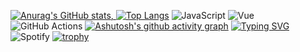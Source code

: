 [![Anurag's GitHub stats](https://github-readme-stats.vercel.app/api?username=jo87jimmy&show=reviews,discussions_started,discussions_answered,prs_merged,prs_merged_percentage&show_icons=true&theme=flag-india&locale=zh-tw&include_all_commits=true&count_private=true&rank_icon=percentile&number_format=long&custom_title=jo87jimmy's_GitHub&card_width=800px&count_private=true),
![Top Langs](https://github-readme-stats.vercel.app/api/top-langs/?username=jo87jimmy&layout=compact&theme=flag-india&card_width=800px)](https://github.com/jo87jimmy/)
![JavaScript](https://img.shields.io/badge/Code-JavaScript-yellow)
![Vue](https://img.shields.io/badge/Framework-Vue-42b883)
![GitHub Actions](https://img.shields.io/badge/CI-GitHub%20Actions-blue)
[![Ashutosh's github activity graph](https://github-readme-activity-graph.vercel.app/graph?username=你的GitHub帳號&theme=react-dark)](https://github.com/ashutosh00710/github-readme-activity-graph)
[![Typing SVG](https://readme-typing-svg.herokuapp.com?font=Fira+Code&size=24&pause=1000&color=22C2E1&width=435&lines=Hello!+I'm+a+Frontend+Developer;I+love+coding+with+Vue+and+Go)](https://git.io/typing-svg)
![Spotify](https://spotify-github-profile.vercel.app/api/spotify)
[![trophy](https://github-profile-trophy.vercel.app/?username=你的GitHub帳號&theme=onedark)](https://github.com/ryo-ma/github-profile-trophy)



